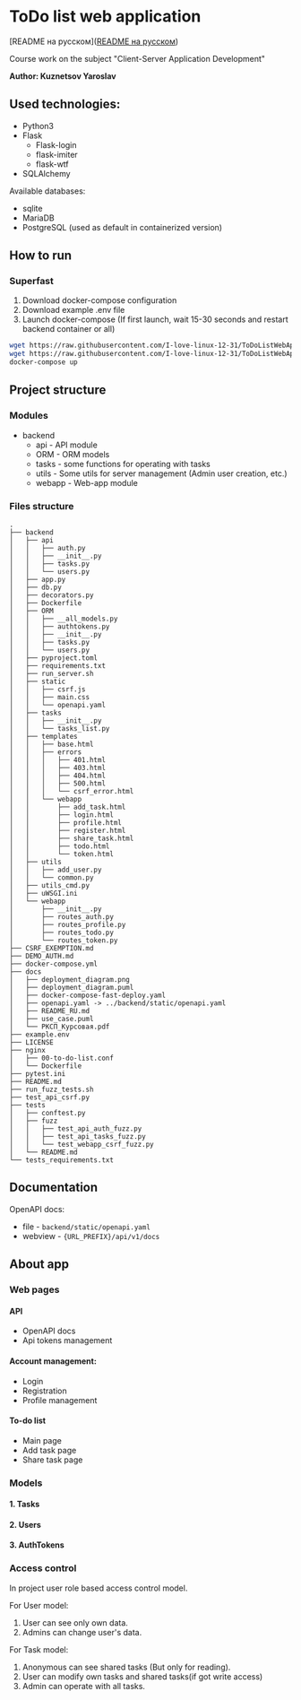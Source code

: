 # ToDo list web application
[README на русском]([README на русском](https://github.com/I-love-linux-12-31/ToDoListWebApp/blob/main/docs/README_RU.md))

Course work on the subject "Client-Server Application Development"

**Author: Kuznetsov Yaroslav**

## Used technologies:
* Python3
* Flask
  * Flask-login
  * flask-imiter 
  * flask-wtf
* SQLAlchemy

Available databases:
* sqlite 
* MariaDB
* PostgreSQL (used as default in containerized version)

## How to run

### Superfast

1. Download docker-compose configuration
2. Download example .env file
3. Launch docker-compose (If first launch, wait 15-30 seconds and restart backend container or all)
 
```bash
wget https://raw.githubusercontent.com/I-love-linux-12-31/ToDoListWebApp/refs/heads/main/docs/docker-compose-fast-deploy.yaml -O docker-compose.yaml
wget https://raw.githubusercontent.com/I-love-linux-12-31/ToDoListWebApp/refs/heads/main/example.env -O .env
docker-compose up
```

## Project structure

### Modules
* backend
  * api - API module
  * ORM - ORM models
  * tasks - some functions for operating with tasks 
  * utils - Some utils for server management (Admin user creation, etc.)
  * webapp - Web-app module 

### Files structure
```
.
├── backend
│   ├── api
│   │   ├── auth.py
│   │   ├── __init__.py
│   │   ├── tasks.py
│   │   └── users.py
│   ├── app.py
│   ├── db.py
│   ├── decorators.py
│   ├── Dockerfile
│   ├── ORM
│   │   ├── __all_models.py
│   │   ├── authtokens.py
│   │   ├── __init__.py
│   │   ├── tasks.py
│   │   └── users.py
│   ├── pyproject.toml
│   ├── requirements.txt
│   ├── run_server.sh
│   ├── static
│   │   ├── csrf.js
│   │   ├── main.css
│   │   └── openapi.yaml
│   ├── tasks
│   │   ├── __init__.py
│   │   └── tasks_list.py
│   ├── templates
│   │   ├── base.html
│   │   ├── errors
│   │   │   ├── 401.html
│   │   │   ├── 403.html
│   │   │   ├── 404.html
│   │   │   ├── 500.html
│   │   │   └── csrf_error.html
│   │   └── webapp
│   │       ├── add_task.html
│   │       ├── login.html
│   │       ├── profile.html
│   │       ├── register.html
│   │       ├── share_task.html
│   │       ├── todo.html
│   │       └── token.html
│   ├── utils
│   │   ├── add_user.py
│   │   └── common.py
│   ├── utils_cmd.py
│   ├── uWSGI.ini
│   └── webapp
│       ├── __init__.py
│       ├── routes_auth.py
│       ├── routes_profile.py
│       ├── routes_todo.py
│       └── routes_token.py
├── CSRF_EXEMPTION.md
├── DEMO_AUTH.md
├── docker-compose.yml
├── docs
│   ├── deployment_diagram.png
│   ├── deployment_diagram.puml
│   ├── docker-compose-fast-deploy.yaml
│   ├── openapi.yaml -> ../backend/static/openapi.yaml
│   ├── README_RU.md
│   ├── use_case.puml
│   └── РКСП_Курсовая.pdf
├── example.env
├── LICENSE
├── nginx
│   ├── 00-to-do-list.conf
│   └── Dockerfile
├── pytest.ini
├── README.md
├── run_fuzz_tests.sh
├── test_api_csrf.py
├── tests
│   ├── conftest.py
│   ├── fuzz
│   │   ├── test_api_auth_fuzz.py
│   │   ├── test_api_tasks_fuzz.py
│   │   └── test_webapp_csrf_fuzz.py
│   └── README.md
└── tests_requirements.txt

```
## Documentation

OpenAPI docs: 
* file - ``backend/static/openapi.yaml``
* webview - ``{URL_PREFIX}/api/v1/docs``

## About app

### Web pages

#### API

* OpenAPI docs
* Api tokens management

#### Account management:

* Login
* Registration
* Profile management

#### To-do list

* Main page
* Add task page
* Share task page


### Models

#### 1. Tasks

#### 2. Users

#### 3. AuthTokens

### Access control

In project user role based access control model.

For User model:
1) User can see only own data.
2) Admins can change user's data.

For Task model:
1) Anonymous can see shared tasks (But only for reading).
2) User can modify own tasks and shared tasks(if got write access)
3) Admin can operate with all tasks.

